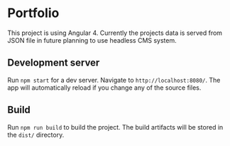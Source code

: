 # Portfolio

This project is using Angular 4. Currently the projects data is served from JSON file in future planning to use headless CMS system.

## Development server

Run `npm start` for a dev server. Navigate to `http://localhost:8080/`. The app will automatically reload if you change any of the source files.

## Build

Run `npm run build` to build the project. The build artifacts will be stored in the `dist/` directory.

